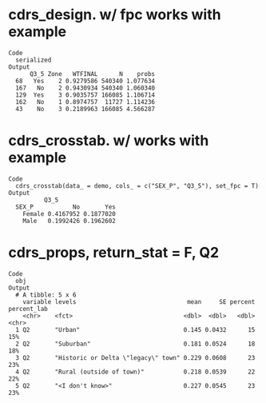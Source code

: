 # cdrs_design. w/ fpc works with example

    Code
      serialized
    Output
          Q3_5 Zone   WTFINAL      N    probs
      68   Yes    2 0.9279586 540340 1.077634
      167   No    2 0.9430934 540340 1.060340
      129  Yes    3 0.9035757 166085 1.106714
      162   No    1 0.8974757  11727 1.114236
      43    No    3 0.2189963 166085 4.566287

# cdrs_crosstab. w/ works with example

    Code
      cdrs_crosstab(data_ = demo, cols_ = c("SEX_P", "Q3_5"), set_fpc = T)
    Output
              Q3_5
      SEX_P           No       Yes
        Female 0.4167952 0.1877020
        Male   0.1992426 0.1962602

# cdrs_props, return_stat = F, Q2

    Code
      obj
    Output
      # A tibble: 5 x 6
        variable levels                               mean     SE percent percent_lab
        <chr>    <fct>                               <dbl>  <dbl>   <dbl> <chr>      
      1 Q2       "Urban"                             0.145 0.0432      15 15%        
      2 Q2       "Suburban"                          0.181 0.0524      18 18%        
      3 Q2       "Historic or Delta \"legacy\" town" 0.229 0.0608      23 23%        
      4 Q2       "Rural (outside of town)"           0.218 0.0539      22 22%        
      5 Q2       "<I don't know>"                    0.227 0.0545      23 23%        

